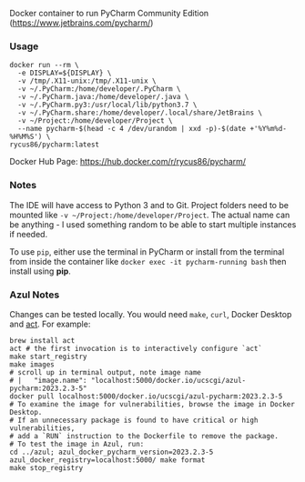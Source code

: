 Docker container to run PyCharm Community Edition (https://www.jetbrains.com/pycharm/)

### Usage

```
docker run --rm \
  -e DISPLAY=${DISPLAY} \
  -v /tmp/.X11-unix:/tmp/.X11-unix \
  -v ~/.PyCharm:/home/developer/.PyCharm \
  -v ~/.PyCharm.java:/home/developer/.java \
  -v ~/.PyCharm.py3:/usr/local/lib/python3.7 \
  -v ~/.PyCharm.share:/home/developer/.local/share/JetBrains \
  -v ~/Project:/home/developer/Project \
  --name pycharm-$(head -c 4 /dev/urandom | xxd -p)-$(date +'%Y%m%d-%H%M%S') \
rycus86/pycharm:latest
```

Docker Hub Page: https://hub.docker.com/r/rycus86/pycharm/

### Notes

The IDE will have access to Python 3 and to Git.
Project folders need to be mounted like `-v ~/Project:/home/developer/Project`.
The actual name can be anything - I used something random to be able to start multiple instances if needed.

To use `pip`, either use the terminal in PyCharm or install from the terminal from inside the container like `docker exec -it pycharm-running bash` then install using **pip**.

### Azul Notes

Changes can be tested locally. You would need `make`, `curl`, Docker Desktop and 
[act](https://github.com/nektos/act). For example:

```
brew install act
act # the first invocation is to interactively configure `act`
make start_registry
make images
# scroll up in terminal output, note image name
# |   "image.name": "localhost:5000/docker.io/ucscgi/azul-pycharm:2023.2.3-5"
docker pull localhost:5000/docker.io/ucscgi/azul-pycharm:2023.2.3-5
# To examine the image for vulnerabilities, browse the image in Docker Desktop.
# If an unnecessary package is found to have critical or high vulnerabilities,
# add a `RUN` instruction to the Dockerfile to remove the package.
# To test the image in Azul, run:
cd ../azul; azul_docker_pycharm_version=2023.2.3-5 azul_docker_registry=localhost:5000/ make format
make stop_registry
```
